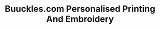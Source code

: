 ---
title: "Buuckles.com Personalised Printing And Embroidery"
url: /havant/buuckles-com-personalised-printing-and-embroidery/
shop: Kopieren
---